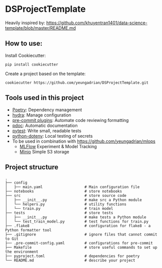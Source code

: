 # DSProjectTemplate

Heavily inspired by: https://github.com/khuyentran1401/data-science-template/blob/master/README.md

## How to use:
Install Cookiecutter:
```
pip install cookiecutter
```
Create a project based on the template:
```
cookiecutter https://github.com/yeungadrian/DSProjectTemplate.git
```

## Tools used in this project
* [Poetry](https://python-poetry.org/docs/basic-usage/): Dependency management
* [hydra](https://hydra.cc/): Manage configuration
* [pre-commit plugins](https://pre-commit.com/): Automate code reviewing formatting
* [pdoc](https://github.com/pdoc3/pdoc): Automatic documentation
* [pytest](https://docs.pytest.org/en/latest/): Write small, readable tests
* [python-dotenv](https://pypi.org/project/python-dotenv/): Local testing of secrets
* To be used in combination with https://github.com/yeungadrian/mlops
  * [MLFlow](https://mlflow.org/docs/latest/index.html) Experiment & Model Tracking
  * [Minio](https://docs.min.io) Simple S3 storage

## Project structure
```
.
├── config
│   ├── main.yaml                   # Main configuration file
├── notebooks                       # store notebooks
├── src                             # store source code
│   ├── __init__.py                 # make src a Python module
│   └── helpers.py                  # utility functions
│   └── train.py                    # train model
├── tests                           # store tests
│   ├── __init__.py                 # make tests a Python module
│   └── test_train_model.py         # test functions for train.py
├── .flake8                         # configuration for flake8 - a Python formatter tool
├── .gitignore                      # ignore files that cannot commit to Git
├── .pre-commit-config.yaml         # configurations for pre-commit
├── Makefile                        # store useful commands to set up the environment
├── pyproject.toml                  # dependencies for poetry
└── README.md                       # describe your project
```
